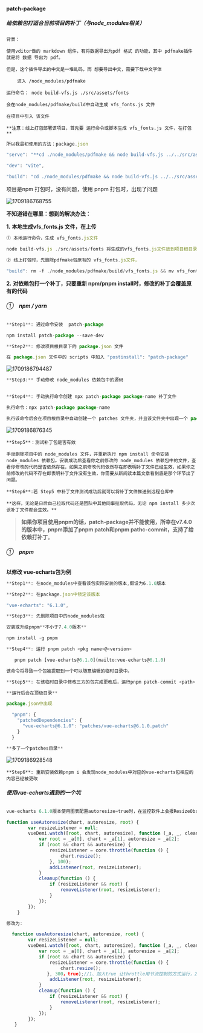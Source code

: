 #### patch-package

##### 给依赖包打适合当前项目的补丁（与node_modules相关）

```
背景：

使用vditor做的 markdown 组件，有将数据导出为pdf 格式 的功能，其中 pdfmake插件就是将 数据 导出为 pdf。

但是，这个插件导出的中文是一堆乱码，而 想要导出中文，需要下载中文字体

​    进入 /node_modules/pdfmake

运行命令： node build-vfs.js ./src/assets/fonts

会在node_modules/pdfmake/build中自动生成 vfs_fonts.js 文件 

在项目中引入 该文件

**注意：线上打包部署该项目，首先要 运行命令或脚本生成 vfs_fonts.js 文件，在打包** 
```

```js
所以我最初使用的方法：package.json

"serve": "**cd ./node_modules/pdfmake && node build-vfs.js ../../src/assets/fonts && cd ../../** && npm run dev",

"dev": "vite",

"build": "cd ./node_modules/pdfmake && node build-vfs.js ../../src/assets/fonts && cd ../../ && cross-env NODE_ENV=production vite build && esno ./build/script/postBuild.ts",
```

项目是npm 打包时，没有问题，使用 pnpm 打包时，出现了问题

![1709186768755](C:\Users\Administrator\AppData\Roaming\Typora\typora-user-images\1709186768755.png)

**不知道错在哪里：想到的解决办法：**

**1.** **本地生成vfs_fonts.js 文件，在上传**

```js
① 本地运行命令，生成 vfs_fonts.js文件

node build-vfs.js ./src/assets/fonts 将生成的vfs_fonts.js文件放到项目根目录，git上传

② 线上打包时，先删除pdfmake包原有的 vfs_fonts.js文件，

"build": rm -f ./node_modules/pdfmake/build/vfs_fonts.js && mv vfs_fonts.js ./node_modules/pdfmake/build && cross-env NODE_ENV=production vite build && esno ./build/script/postBuild.ts",
```

**2.** **对依赖包打一个补丁，只要重新 npm/pnpm install时，修改的补丁会覆盖原有的代码**

###### ①　**npm / yarn**

```js
**Step1**: 通过命令安装  patch-package

npm install patch-package --save-dev

**Step2**: 修改项目根目录下的 package.json 文件

在 package.json 文件中的 scripts 中加入 "postinstall": "patch-package"
```

![1709186794487](C:\Users\Administrator\AppData\Roaming\Typora\typora-user-images\1709186794487.png)

```js
**Step3:** 手动修改 node_modules 依赖包中的源码

 
**Step4**: 手动执行命令创建 npx patch-package package-name 补丁文件

执行命令：npx patch-package package-name

执行该命令后会在项目根目录中自动创建一个 patches 文件夹，并且该文件夹中出现一个 package-name+version.patch 的补丁文件，如图：
```

![1709186876345](C:\Users\Administrator\AppData\Roaming\Typora\typora-user-images\1709186876345.png)

```
**Step5**：测试补丁包是否有效

手动删除项目中的 node_modules 文件，并重新执行 npm install 命令安装 node_modules 依赖包。安装成功后查看你之前修改的 node_modules 依赖包中的文件，查看你修改的代码是否依然存在，如果之前修改代码依然存在即表明补丁文件已经生效，如果你之前修改的代码不存在即表明补丁文件没有生效，你需要从新阅读本篇文章看到底是那个环节出了问题。

**Step6**:若 Step5 中补丁文件测试成功后就可以将补丁文件推送到远程仓库中

**这样，无论是日后自己拉取代码还是团队中其他同事拉取代码，无论 npm install 多少次该补丁文件都会生效。**
```

> **如果你项目使用pnpm的话，patch-package并不能使用，所幸在v7.4.0的版本中，pnpm添加了pnpm patch和pnpm pathc-commit，支持了给依赖打补丁**。

###### ①　**pnpm**

**以修改 vue-echarts包为例**

```js
**Step1**: 在node_modules中查看该包实际安装的版本,假设为6.1.0版本

**Step2**: 在package.json中锁定该版本

"vue-echarts": "6.1.0",

**Step3**: 先删除项目中的node_modules包

安装或升级pnpm**不小于7.4.0版本**

npm install -g pnpm

**Step4**: 运行 pnpm patch <pkg name>@<version>

   pnpm patch [vue-echarts@6.1.0](mailto:vue-echarts@6.1.0)

该命令将导致一个包被提取到一个可以随意编辑的临时目录中。

**Step5**: 在该临时目录中修改三方的包完成更改后，运行pnpm patch-commit <path>（path为临时目录地址）以生成补丁文件并通过该字段<path>将其注册到您的顶级清单中

**运行后会在顶级目录**

package.json中出现

  "pnpm": {
​    "patchedDependencies": {
​      "vue-echarts@6.1.0": "patches/vue-echarts@6.1.0.patch"
​    }
  }

**多了一个patches目录**
```

![1709186928548](C:\Users\Administrator\AppData\Roaming\Typora\typora-user-images\1709186928548.png)

```
**Step6**: 重新安装依赖pnpm i 会发现node_modules中对应的vue-echarts包相应的内容已经被更改
```

###### **使用vue-echarts遇到的一个坑**

```js
vue-echarts 6.1.0版本使用图表配置autoresize=true时，在监控软件上会报ResizeObserver loop limit exceeded，查看源码发现是因为useAutoresize中throttle使用了防抖，造成图表的resize过于频繁的进行了更改。    

function useAutoresize(chart, autoresize, root) {
        var resizeListener = null;
        vueDemi.watch([root, chart, autoresize], function (_a, _, cleanup) {
            var root = _a[0], chart = _a[1], autoresize = _a[2];
            if (root && chart && autoresize) {
                resizeListener = core.throttle(function () {
                    chart.resize();
                }, 100);
                addListener(root, resizeListener);
            }
            cleanup(function () {
                if (resizeListener && root) {
                    removeListener(root, resizeListener);
                }
            });
        });
    }

修改为:

  function useAutoresize(chart, autoresize, root) {
        var resizeListener = null;
        vueDemi.watch([root, chart, autoresize], function (_a, _, cleanup) {
            var root = _a[0], chart = _a[1], autoresize = _a[2];
            if (root && chart && autoresize) {
                resizeListener = core.throttle(function () {
                    chart.resize();
               }, 300，true);//1、加入true 让throttle用节流控制的方式运行，2、增加时间间隔变为300ms
                addListener(root, resizeListener);
            }
            cleanup(function () {
                if (resizeListener && root) {
                    removeListener(root, resizeListener);
                }
            });
        });
   }
```

